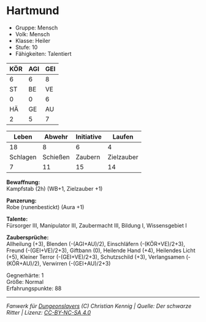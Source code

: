 # Hartmund  
- Gruppe: Mensch  
- Volk: Mensch  
- Klasse: Heiler  
- Stufe: 10  
- Fähigkeiten: Talentiert  


| KÖR | AGI | GEI |  
| --- | --- | --- |  
| 6   | 6   | 8   |
| ST  | BE  | VE  |  
| 0   | 0   | 6   |
| HÄ  | GE  | AU  |  
| 2   | 5   | 7   |


| Leben    | Abwehr   | Initiative | Laufen     |
| -------- | -------- | ---------- | ---------- |
| 18       | 8        | 6          | 4          |
| Schlagen | Schießen | Zaubern    | Zielzauber |
| 7        | 11       | 15         | 14         |

**Bewaffnung:**  
Kampfstab (2h) (WB+1, Zielzauber +1)

**Panzerung:**  
Robe (runenbestickt) (Aura +1)

**Talente:**  
Fürsorger III, Manipulator III, Zaubermacht III, Bildung I, Wissensgebiet I

**Zaubersprüche:**  
Allheilung (+3), Blenden (-(AGI+AU)/2), Einschläfern (-(KÖR+VE)/2+3), Freund (-(GEI+VE)/2+3), Giftbann (0), Heilende Hand (+4), Heilendes Licht (+5), Kleiner Terror (-(GEI+VE)/2+3), Schutzschild (+3), Verlangsamen (-(KÖR+AU)/2), Verwirren (-(GEI+AU)/2+3)

Gegnerhärte: 1  
Größe: Normal  
Erfahrungspunkte: 88  



___
*Fanwerk für [Dungeonslayers](https://www.dungeonslayers.net/) (C) Christian Kennig | Quelle: Der schwarze Ritter | Lizenz: [CC-BY-NC-SA 4.0](https://creativecommons.org/licenses/by-nc-sa/4.0/deed.de)*